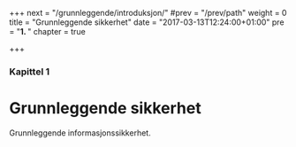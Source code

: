 +++
next = "/grunnleggende/introduksjon/"
#prev = "/prev/path"
weight = 0
title = "Grunnleggende sikkerhet"
date = "2017-03-13T12:24:00+01:00"
pre = "<b>1. </b>"
chapter = true

+++

### Kapittel 1

# Grunnleggende sikkerhet

Grunnleggende informasjonssikkerhet.
